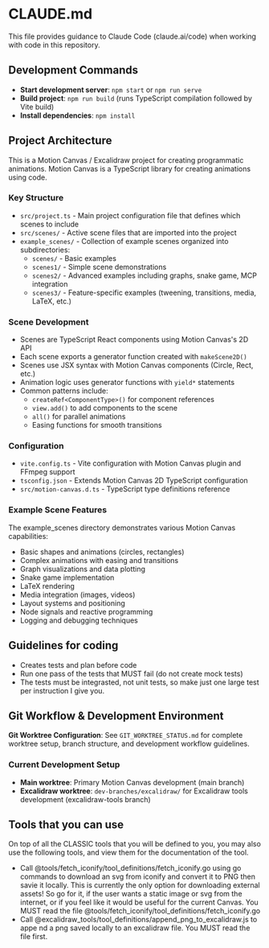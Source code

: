 # CLAUDE.md

This file provides guidance to Claude Code (claude.ai/code) when working with code in this repository.

## Development Commands

- **Start development server**: `npm start` or `npm run serve`
- **Build project**: `npm run build` (runs TypeScript compilation followed by Vite build)
- **Install dependencies**: `npm install`

## Project Architecture

This is a Motion Canvas / Excalidraw project for creating programmatic animations. Motion Canvas is a TypeScript library for creating animations using code.

### Key Structure
- `src/project.ts` - Main project configuration file that defines which scenes to include
- `src/scenes/` - Active scene files that are imported into the project
- `example_scenes/` - Collection of example scenes organized into subdirectories:
  - `scenes/` - Basic examples
  - `scenes1/` - Simple scene demonstrations  
  - `scenes2/` - Advanced examples including graphs, snake game, MCP integration
  - `scenes3/` - Feature-specific examples (tweening, transitions, media, LaTeX, etc.)

### Scene Development
- Scenes are TypeScript React components using Motion Canvas's 2D API
- Each scene exports a generator function created with `makeScene2D()`
- Scenes use JSX syntax with Motion Canvas components (Circle, Rect, etc.)
- Animation logic uses generator functions with `yield*` statements
- Common patterns include:
  - `createRef<ComponentType>()` for component references
  - `view.add()` to add components to the scene
  - `all()` for parallel animations
  - Easing functions for smooth transitions

### Configuration
- `vite.config.ts` - Vite configuration with Motion Canvas plugin and FFmpeg support
- `tsconfig.json` - Extends Motion Canvas 2D TypeScript configuration
- `src/motion-canvas.d.ts` - TypeScript type definitions reference

### Example Scene Features
The example_scenes directory demonstrates various Motion Canvas capabilities:
- Basic shapes and animations (circles, rectangles)
- Complex animations with easing and transitions
- Graph visualizations and data plotting
- Snake game implementation
- LaTeX rendering
- Media integration (images, videos)
- Layout systems and positioning
- Node signals and reactive programming
- Logging and debugging techniques

## Guidelines for coding 
- Creates tests and plan before code
- Run one pass of the tests that MUST fail (do not create mock tests)
- The tests must be integrasted, not unit tests, so make just one large test per instruction I give you. 

## Git Workflow & Development Environment

**Git Worktree Configuration**: See `GIT_WORKTREE_STATUS.md` for complete worktree setup, branch structure, and development workflow guidelines.

### Current Development Setup
- **Main worktree**: Primary Motion Canvas development (main branch)
- **Excalidraw worktree**: `dev-branches/excalidraw/` for Excalidraw tools development (excalidraw-tools branch)

## Tools that you can use 
On top of all the CLASSIC tools that you will be defined to you, you may also use the following tools, and view them for the documentation of the tool. 

- Call @tools/fetch_iconify/tool_definitions/fetch_iconify.go using go commands to download an svg from iconify and convert it to PNG then savie it locally. This is currently the only option for downloading external assets! So go for it, if the user wants a static image or svg from the internet, or if you feel like it would be useful for the current Canvas. You MUST read the file @tools/fetch_iconify/tool_definitions/fetch_iconify.go
- Call @excalidraw_tools/tool_definitions/append_png_to_excalidraw.js to appe nd a png saved locally to an excalidraw file. You MUST read the file first. 


